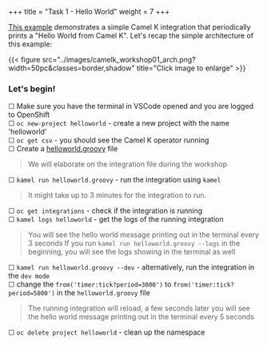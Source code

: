 +++
title = "Task 1 - Hello World"
weight = 7
+++

[This example](https://github.com/camel-k-integration-workshop/camel-k-workshop/tree/main/01-helloworld-example) demonstrates a simple Camel K integration that periodically prints a "Hello World from Camel K". Let's recap the simple architecture of this example:

{{< figure src="../images/camelk_workshop01_arch.png?width=50pc&classes=border,shadow" title="Click image to enlarge" >}}

### Let's begin!

&#9744; Make sure you have the terminal in VSCode opened and you are logged to OpenShift \
&#9744; `oc new-project helloworld` - create a new project with the name 'helloworld' \
&#9744; `oc get csv` - you should see the Camel K operator running \
&#9744; Create a [helloworld.groovy](https://github.com/camel-k-integration-workshop/camel-k-workshop/blob/main/01-helloworld-example/helloworld.groovy) file 

> We will elaborate on the integration file during the workshop 

&#9744; `kamel run helloworld.groovy` - run the integration using `kamel`
> It might take up to 3 minutes for the integration to run. 

&#9744; `oc get integrations` - check if the integration is running \
&#9744; `kamel logs helloworld` - get the logs of the running integration
> You will see the hello world message printing out in the terminal every 3 seconds
> If you run `kamel run helloworld.groovy --logs` in the beginning, you will see the logs showing in the terminal as well

&#9744; `kamel run helloworld.groovy --dev` - alternatively, run the integration in the `dev mode` \
&#9744; change the `from('timer:tick?period=3000')` to `from('timer:tick?period=5000')` in the `helloworld.groovy` file 
> The running integration will reload, a few seconds later you will see the hello world message printing out in the terminal every 5 seconds 

&#9744; `oc delete project helloworld` - clean up the namespace